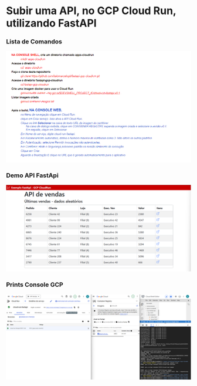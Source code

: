 # Subir uma API, no GCP Cloud Run, utilizando FastAPI
### Lista de Comandos
![ScreenShot](imagens/comandos.png)

### Demo API FastApi
![ScreenShot](imagens/app-cloudrun.png)

### Prints Console GCP
![ScreenShot](imagens/gcp.png)

